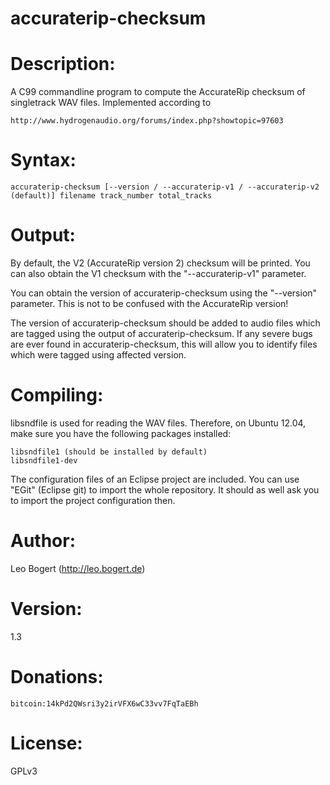 accuraterip-checksum
====================

# Description:
A C99 commandline program to compute the AccurateRip checksum of singletrack WAV files.
Implemented according to

	http://www.hydrogenaudio.org/forums/index.php?showtopic=97603

# Syntax:
	accuraterip-checksum [--version / --accuraterip-v1 / --accuraterip-v2 (default)] filename track_number total_tracks

# Output:
By default, the V2 (AccurateRip version 2) checksum will be printed.
You can also obtain the V1 checksum with the "--accuraterip-v1" parameter.

You can obtain the version of accuraterip-checksum using the "--version" parameter. This is not to be confused with the AccurateRip version!

The version of accuraterip-checksum should be added to audio files which are tagged using the output of accuraterip-checksum. If any severe bugs are ever found in accuraterip-checksum, this will allow you to identify files which were tagged using affected version.


# Compiling:
libsndfile is used for reading the WAV files.
Therefore, on Ubuntu 12.04, make sure you have the following packages installed:

	libsndfile1 (should be installed by default)
	libsndfile1-dev

The configuration files of an Eclipse project are included.
You can use "EGit" (Eclipse git) to import the whole repository.
It should as well ask you to import the project configuration then.

# Author:
Leo Bogert (http://leo.bogert.de)

# Version:
1.3

# Donations:
	bitcoin:14kPd2QWsri3y2irVFX6wC33vv7FqTaEBh

# License:
GPLv3